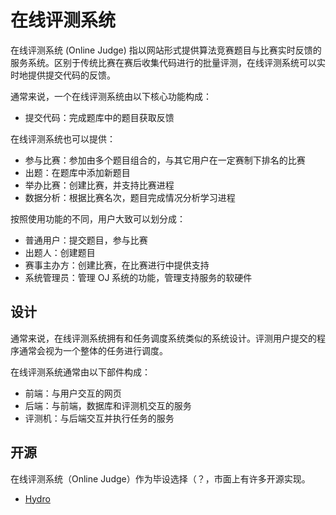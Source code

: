 # 在线评测系统

在线评测系统 (Online Judge) 指以网站形式提供算法竞赛题目与比赛实时反馈的服务系统。区别于传统比赛在赛后收集代码进行的批量评测，在线评测系统可以实时地提供提交代码的反馈。

通常来说，一个在线评测系统由以下核心功能构成：

- 提交代码：完成题库中的题目获取反馈

在线评测系统也可以提供：

- 参与比赛：参加由多个题目组合的，与其它用户在一定赛制下排名的比赛
- 出题：在题库中添加新题目
- 举办比赛：创建比赛，并支持比赛进程
- 数据分析：根据比赛名次，题目完成情况分析学习进程

按照使用功能的不同，用户大致可以划分成：

- 普通用户：提交题目，参与比赛
- 出题人：创建题目
- 赛事主办方：创建比赛，在比赛进行中提供支持
- 系统管理员：管理 OJ 系统的功能，管理支持服务的软硬件

## 设计

通常来说，在线评测系统拥有和任务调度系统类似的系统设计。评测用户提交的程序通常会视为一个整体的任务进行调度。

在线评测系统通常由以下部件构成：

- 前端：与用户交互的网页
- 后端：与前端，数据库和评测机交互的服务
- 评测机：与后端交互并执行任务的服务

## 开源

在线评测系统（Online Judge）作为毕设选择（？，市面上有许多开源实现。

- [Hydro](/online-judge/hydro)
